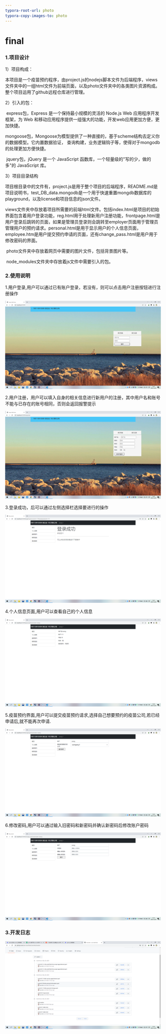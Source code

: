 ```yaml
---
typora-root-url: photo
typora-copy-images-to: photo
---
```


# final

### 1.项目设计

1）项目构成：

​	本项目是一个疫苗预约程序，由project.js的nodejs脚本文件为后端程序，views文件夹中的一组html文件为前端页面，以及photo文件夹中的各类图片资源构成。整个项目运用了github远程仓库进行管理。



2）引入的包：

​	express包，Express 是一个保持最小规模的灵活的 Node.js Web 应用程序开发框架，为 Web 和移动应用程序提供一组强大的功能，开发web应用更加方便，更加快捷。

​	mongoose包，Mongoose为模型提供了一种直接的，基于scheme结构去定义你的数据模型。它内置数据验证， 查询构建，业务逻辑钩子等，使得对于mongodb的处理更加方便快捷。

​	jquery包，jQuery 是一个 JavaScript 函数库，一个轻量级的"写的少，做的多"的 JavaScript 库。



3）项目目录结构

​	项目根目录中的文件有，project.js是用于整个项目的后端程序，README.md是项目说明书，test_DB_data.mongodb是一个用于快速重置mongdb数据库的playground，以及license和项目信息的json文件。

​	views文件夹中存放着项目所需要的前端html文件。包括index.html是项目的初始界面包含着用户登录功能，reg.html用于处理新用户注册功能，frontpage.html是用户登录后跳转的页面，如果是管理员登录则会跳转至employer页面用于管理员管理用户的预约请求。personal.html是用于显示用户的个人信息页面，employee.htm是用户提交预约申请的页面，还有change_pass.html是用户用于修改密码的界面。

​	photo文件夹中存放着网页中需要的图片文件，包括背景图片等。

​	node_modules文件夹中存放着js文件中需要引入的包。



### 2.使用说明

1.用户登录,用户可以通过已有账户登录，若没有，则可以点击用户注册按钮进行注册操作

![image-20211229150430522](photo/image-20211229150430522.png)

2.用户注册，用户可以填入自身的相关信息进行新用户的注册，其中用户名和账号不能与已存在的账号相同，否则会返回报警提示

![image-20211229150536405](photo/image-20211229150536405.png)

3.登录成功，后可以通过左侧选择栏选择要进行的操作

![image-20211229150724465](photo/image-20211229150724465.png)

4.个人信息页面,用户可以查看自己的个人信息

![image-20211229150831974](photo/image-20211229150831974.png)

5.疫苗预约界面,用户可以提交疫苗预约请求,选择自己想要预约的疫苗公司,若已经申请后,就不能再次申请.

![image-20211229150939338](photo/image-20211229150939338.png)

6.修改密码,用户可以通过输入旧密码和新密码并确认新密码后修改账户密码

![image-20211229151021594](photo/image-20211229151021594.png)



### 3.开发日志

![image-20211229151830673](photo/image-20211229151830673.png)
